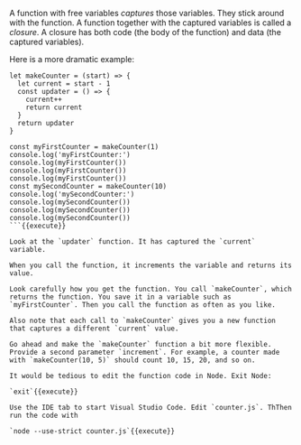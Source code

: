 A function with free variables *captures* those variables. They stick around with the function. A function together with the captured variables is called a *closure*. A closure has both code (the body of the function) and data (the captured variables).

Here is a more dramatic example:

```
let makeCounter = (start) => {
  let current = start - 1
  const updater = () => {
    current++
    return current
  }
  return updater
}

const myFirstCounter = makeCounter(1)
console.log('myFirstCounter:')
console.log(myFirstCounter())
console.log(myFirstCounter())
console.log(myFirstCounter())
const mySecondCounter = makeCounter(10)
console.log('mySecondCounter:')
console.log(mySecondCounter())
console.log(mySecondCounter())
console.log(mySecondCounter())
```{{execute}}

Look at the `updater` function. It has captured the `current` variable. 

When you call the function, it increments the variable and returns its value. 

Look carefully how you get the function. You call `makeCounter`, which returns the function. You save it in a variable such as `myFirstCounter`. Then you call the function as often as you like.

Also note that each call to `makeCounter` gives you a new function that captures a different `current` value. 

Go ahead and make the `makeCounter` function a bit more flexible. Provide a second parameter `increment`. For example, a counter made with `makeCounter(10, 5)` should count 10, 15, 20, and so on.

It would be tedious to edit the function code in Node. Exit Node:

`exit`{{execute}}

Use the IDE tab to start Visual Studio Code. Edit `counter.js`. ThThen run the code with

`node --use-strict counter.js`{{execute}}
